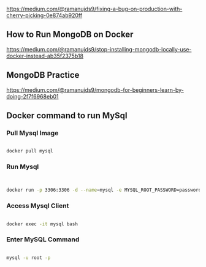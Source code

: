 https://medium.com/@ramanujds9/fixing-a-bug-on-production-with-cherry-picking-0e874ab920ff

## How to Run MongoDB on Docker

https://medium.com/@ramanujds9/stop-installing-mongodb-locally-use-docker-instead-ab35f2375b18

## MongoDB Practice

https://medium.com/@ramanujds9/mongodb-for-beginners-learn-by-doing-2f7f6968eb01


## Docker command to run MySql

### Pull Mysql Image

```bash

docker pull mysql

```

### Run Mysql

```bash


docker run -p 3306:3306 -d --name=mysql -e MYSQL_ROOT_PASSWORD=password mysql

```

### Access Mysql Client

```bash

docker exec -it mysql bash

```

### Enter MySQL Command

```bash

mysql -u root -p

```
